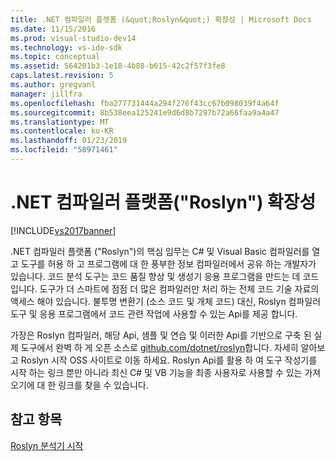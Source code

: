 ```yaml
---
title: .NET 컴파일러 플랫폼 (&quot;Roslyn&quot;) 확장성 | Microsoft Docs
ms.date: 11/15/2016
ms.prod: visual-studio-dev14
ms.technology: vs-ide-sdk
ms.topic: conceptual
ms.assetid: 564201b3-1e18-4b88-b615-42c2f57f3fe8
caps.latest.revision: 5
ms.author: gregvanl
manager: jillfra
ms.openlocfilehash: fba277731444a294f276f43cc67b098039f4a64f
ms.sourcegitcommit: 8b538eea125241e9d6d8b7297b72a66faa9a4a47
ms.translationtype: MT
ms.contentlocale: ko-KR
ms.lasthandoff: 01/23/2019
ms.locfileid: "58971461"
---
```

# <a name="net-compiler-platform-quotroslynquot-extensibility"></a>.NET 컴파일러 플랫폼(&quot;Roslyn&quot;) 확장성
[!INCLUDE[vs2017banner](../includes/vs2017banner.md)]

.NET 컴파일러 플랫폼 ("Roslyn")의 핵심 임무는 C# 및 Visual Basic 컴파일러를 열고 도구를 허용 하 고 프로그램에 대 한 풍부한 정보 컴파일러에서 공유 하는 개발자가 있습니다. 코드 분석 도구는 코드 품질 향상 및 생성기 응용 프로그램을 만드는 데 코드입니다. 도구가 더 스마트에 점점 더 많은 컴파일러만 처리 하는 전체 코드 기술 자료의 액세스 해야 있습니다. 불투명 변환기 (소스 코드 및 개체 코드) 대신, Roslyn 컴파일러 도구 및 응용 프로그램에서 코드 관련 작업에 사용할 수 있는 Api를 제공 합니다.  
  
 가장은 Roslyn 컴파일러, 해당 Api, 샘플 및 연습 및 이러한 Api를 기반으로 구축 된 실제 도구에서 완벽 하 게 오픈 소스로 [github.com/dotnet/roslyn](https://github.com/dotnet/Roslyn)합니다. 자세히 알아보고 Roslyn 시작 OSS 사이트로 이동 하세요. Roslyn Api를 활용 하 여 도구 작성기를 시작 하는 링크 뿐만 아니라 최신 C# 및 VB 기능을 최종 사용자로 사용할 수 있는 가져오기에 대 한 링크를 찾을 수 있습니다.  
  
## <a name="see-also"></a>참고 항목  
 [Roslyn 분석기 시작](../extensibility/getting-started-with-roslyn-analyzers.md)
